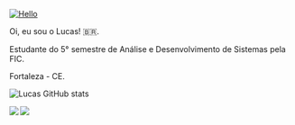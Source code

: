 [![Hello](https://github.com/Tarmiel/Tarmiel/blob/master/ezgif.com-resize.gif)](https://tarmiel.github.io/Portfolio/)

Oi, eu sou o Lucas! 🇧🇷.

Estudante do 5° semestre de Análise e Desenvolvimento de Sistemas pela FIC.

Fortaleza - CE.

![Lucas GitHub stats](https://github-readme-stats.anuraghazra1.vercel.app/api?username=Tarmiel&show_icons=true&hide_border=true)

<a href="https://github.com/Tarmiel/PJ_web">
  <img align="left" src="https://github-readme-stats.vercel.app/api/pin/?username=Tarmiel&repo=PJ_web" />
</a>
<a href="https://github.com/Tarmiel/Portfolio">
  <img align="left" src="https://github-readme-stats.vercel.app/api/pin/?username=Tarmiel&repo=Portfolio" />
</a>
